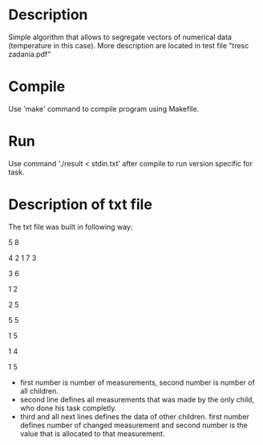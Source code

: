 Description
===
Simple algorithm that allows to segregate vectors of numerical data (temperature in this case). 
More description are located in test file "tresc zadania.pdf" 

Compile
===
Use 'make' command to compile program using Makefile.

Run
===
Use command  './result < stdin.txt' after compile to run version specific for task.

Description of txt file
===
The txt file was built in following way:

5 8

4 2 1 7 3

3 6

1 2

2 5

5 5

1 5

1 4

1 5

- first number is number of measurements, second number is number of all children.
- second line defines all measurements that was made by the only child, who done his task completly.
- third and all next lines defines the data of other children. 
first number defines number of changed measurement and second number is the value that is allocated to that measurement. 
